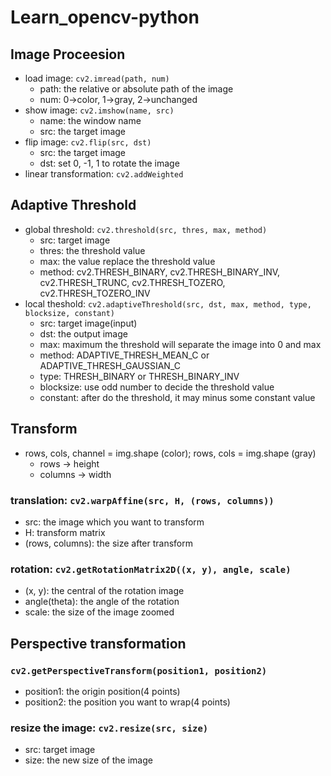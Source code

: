 # Learn_opencv-python

## Image Proceesion
* load image: ``cv2.imread(path, num)``
	* path: the relative or absolute path of the image
	* num: 0->color, 1->gray, 2->unchanged
* show image: ``cv2.imshow(name, src)``
	* name: the window name
	* src: the target image
* flip image: ``cv2.flip(src, dst)``
	* src: the target image
	* dst: set 0, -1, 1 to rotate the image
* linear transformation: ``cv2.addWeighted``

## Adaptive Threshold
* global threshold: ``cv2.threshold(src, thres, max, method)``
	* src: target image
	* thres: the threshold value
	* max: the value replace the threshold value
	* method:  cv2.THRESH_BINARY, cv2.THRESH_BINARY_INV, cv2.THRESH_TRUNC,  cv2.THRESH_TOZERO, cv2.THRESH_TOZERO_INV 
* local theshold: ``cv2.adaptiveThreshold(src, dst, max, method, type, blocksize, constant)``
	* src: target image(input)
	* dst: the output image
	* max: maximum the threshold will separate the image into 0 and max
	* method: ADAPTIVE_THRESH_MEAN_C or ADAPTIVE_THRESH_GAUSSIAN_C
	* type: THRESH_BINARY or THRESH_BINARY_INV
	* blocksize: use odd number to decide the threshold value
	* constant: after do the threshold, it may minus some constant value

## Transform
* rows, cols, channel = img.shape (color); rows, cols = img.shape (gray)
    * rows -> height   
    * columns -> width

### translation: ``cv2.warpAffine(src, H, (rows, columns))``
* src: the image which you want to transform
* H: transform matrix
* (rows, columns): the size after transform

### rotation: ``cv2.getRotationMatrix2D((x, y), angle, scale)``
* (x, y): the central of the rotation image
* angle(theta): the angle of the rotation
* scale: the size of the image zoomed

## Perspective transformation
### ``cv2.getPerspectiveTransform(position1, position2)``
* position1: the origin position(4 points)
* position2: the position you want to wrap(4 points)
### resize the image: ``cv2.resize(src, size)``
* src: target image
* size: the new size of the image
